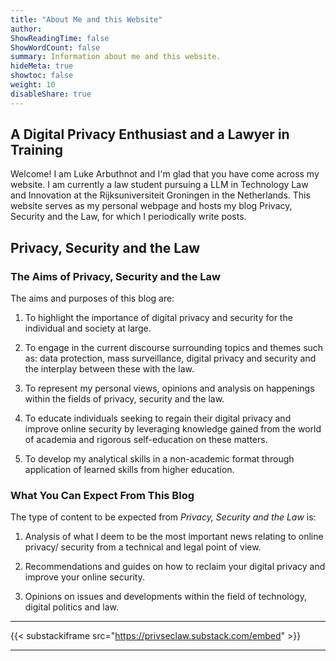 ```yaml
---
title: "About Me and this Website"
author: 
ShowReadingTime: false
ShowWordCount: false
summary: Information about me and this website.
hideMeta: true
showtoc: false
weight: 10
disableShare: true
---
```


## A Digital Privacy Enthusiast and a Lawyer in Training

Welcome! I am Luke Arbuthnot and I'm glad that you have come across my website. I am currently a law student pursuing a LLM in Technology Law and Innovation at the Rijksuniversiteit Groningen in the Netherlands. This website serves as my personal webpage and hosts my blog Privacy, Security and the Law, for which I periodically write posts.

## Privacy, Security and the Law

### The Aims of Privacy, Security and the Law

The aims and purposes of this blog are:

1.  To highlight the importance of digital privacy and security for the individual and society at large.
    
2.  To engage in the current discourse surrounding topics and themes such as: data protection, mass surveillance, digital privacy and security and the interplay between these with the law.
    
3.  To represent my personal views, opinions and analysis on happenings within the fields of privacy, security and the law.
    
4.  To educate individuals seeking to regain their digital privacy and improve online security by leveraging knowledge gained from the world of academia and rigorous self-education on these matters.
    
5.  To develop my analytical skills in a non-academic format through application of learned skills from higher education.



### What You Can Expect From This Blog

The type of content to be expected from _Privacy, Security and the Law_ is:

1.  Analysis of what I deem to be the most important news relating to online privacy/ security from a technical and legal point of view.
    
2.  Recommendations and guides on how to reclaim your digital privacy and improve your online security.
    
3.  Opinions on issues and developments within the field of technology, digital politics and law.

* * * 

{{< substackiframe src="https://privseclaw.substack.com/embed" >}}

* * * 